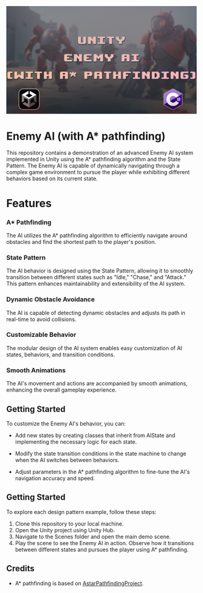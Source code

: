 ![enemyai](enemyai.png)
# Enemy AI (with A* pathfinding)

This repository contains a demonstration of an advanced Enemy AI system implemented in Unity using the A* pathfinding algorithm and the State Pattern. The Enemy AI is capable of dynamically navigating through a complex game environment to pursue the player while exhibiting different behaviors based on its current state.

# Features

### A* Pathfinding

The AI utilizes the A* pathfinding algorithm to efficiently navigate around obstacles and find the shortest path to the player's position.

### State Pattern

The AI behavior is designed using the State Pattern, allowing it to smoothly transition between different states such as "Idle," "Chase," and "Attack." This pattern enhances maintainability and extensibility of the AI system.

### Dynamic Obstacle Avoidance

The AI is capable of detecting dynamic obstacles and adjusts its path in real-time to avoid collisions.

### Customizable Behavior

The modular design of the AI system enables easy customization of AI states, behaviors, and transition conditions.

### Smooth Animations

The AI's movement and actions are accompanied by smooth animations, enhancing the overall gameplay experience.

## Getting Started
To customize the Enemy AI's behavior, you can:

- Add new states by creating classes that inherit from AIState and implementing the necessary logic for each state.

- Modify the state transition conditions in the state machine to change when the AI switches between behaviors.

- Adjust parameters in the A* pathfinding algorithm to fine-tune the AI's navigation accuracy and speed.

## Getting Started

To explore each design pattern example, follow these steps:

1. Clone this repository to your local machine.
2. Open the Unity project using Unity Hub.
3. Navigate to the Scenes folder and open the main demo scene.
4. Play the scene to see the Enemy AI in action. Observe how it transitions between different states and pursues the player using A* pathfinding.

## Credits

- A* pathfinding is based on [AstarPathfindingProject](https://arongranberg.com/astar/).